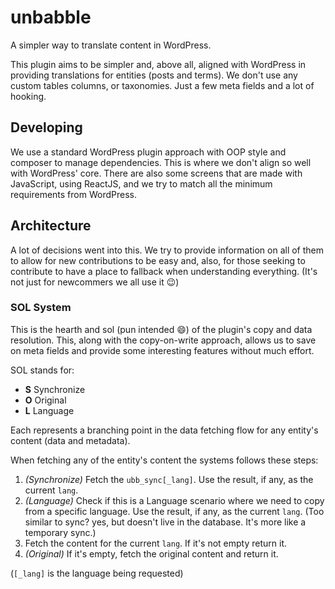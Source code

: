 # unbabble

A simpler way to translate content in WordPress.

This plugin aims to be simpler and, above all, aligned with WordPress in providing translations for entities (posts and terms). We don't use any custom tables columns, or taxonomies. Just a few meta fields and a lot of hooking.

## Developing

We use a standard WordPress plugin approach with OOP style and composer to manage dependencies. This is where we don't align so well with WordPress' core. There are also some screens that are made with JavaScript, using ReactJS, and we try to match all the minimum requirements from WordPress.

## Architecture

A lot of decisions went into this. We try to provide information on all of them to allow for new contributions to be easy and, also, for those seeking to contribute to have a place to fallback when understanding everything. (It's not just for newcommers we all use it 😉)

### SOL System

This is the hearth and sol (pun intended 😄) of the plugin's copy and data resolution. This, along with the copy-on-write approach, allows us to save on meta fields and provide some interesting features without much effort.

SOL stands for:
- **S** Synchronize
- **O** Original
- **L** Language

Each represents a branching point in the data fetching flow for any entity's content (data and metadata).

When fetching any of the entity's content the systems follows these steps:
1. *(Synchronize)* Fetch the `ubb_sync[_lang]`. Use the result, if any, as the current `lang`.
2. *(Language)* Check if this is a Language scenario where we need to copy from a specific language. Use the result, if any, as the current `lang`. (Too similar to sync? yes, but doesn't live in the database. It's more like a temporary sync.)
2. Fetch the content for the current `lang`. If it's not empty return it.
3. *(Original)* If it's empty, fetch the original content and return it.

(`[_lang]` is the language being requested)
